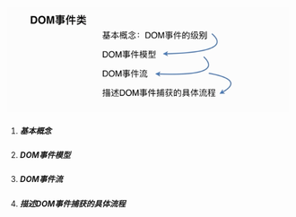 ![](/assets/import8.png)

1. ##### 基本概念
2. ##### DOM事件模型
3. ##### DOM事件流
4. ##### 描述DOM事件捕获的具体流程





